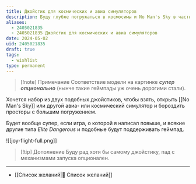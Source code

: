 ```yaml
---
title: Джойстик для космических и авиа симуляторов
description: Буду глубже погружаться в космосимы и No Man's Sky в частности
aliases:
  - 2405021835
  - 2405021835 Джойстик для космических и авиа симуляторов
date: 2024-05-02
uid: 2405021835
draft: true
tags:
  - wishlist
type: permanent
---
```


> [!note] Примечание
> Соответствие модели на картинке ***супер опционально*** (нынче такие геймпады уж очень дорогими стали).

Хочется набор из двух подобных джойстиков, чтобы взять, открыть [[No Man's Sky]] или другой авиа- или космический симулятор и бороздить просторы с большим погружением.

Будет вообще супер, если игра, о которой я написал повыше, и всякие другие типа *Elite Dangerous* и подобные будут поддерживать геймпад.

![[joy-flight-full.png]]

> [!tip] Дополнение
> Буду рад хотя бы самому джойстику, пад с механизмами запуска опционален.

---

- [[Список желаний|🎁 Список желаний]]
